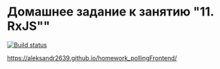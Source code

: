 #  Домашнее задание к занятию "11. RxJS""

[![Build status](https://ci.appveyor.com/api/projects/status/iphqr0x74k15w2qa?svg=true)](https://ci.appveyor.com/project/aleksandr2639/homework-pollingfrontend)

https://aleksandr2639.github.io/homework_pollingFrontend/
